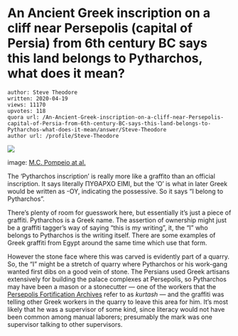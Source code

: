 # An Ancient Greek inscription on a cliff near Persepolis (capital of Persia) from 6th century BC says this land belongs to Pytharchos, what does it mean?

	author: Steve Theodore
	written: 2020-04-19
	views: 11170
	upvotes: 118
	quora url: /An-Ancient-Greek-inscription-on-a-cliff-near-Persepolis-capital-of-Persia-from-6th-century-BC-says-this-land-belongs-to-Pytharchos-what-does-it-mean/answer/Steve-Theodore
	author url: /profile/Steve-Theodore


![](https://qph.fs.quoracdn.net/main-qimg-791519097cc6aa75d229bff45c25fe1c)

image: [M.C. Pompeio at al.](https://www.researchgate.net/figure/The-Pytharchos-inscription-from-Pugliese-Carratelli-1966-fig-2_fig1_321869820)

The ‘Pytharchos inscription’ is really more like a graffito than an official inscription. It says literally ΠΥΘΑΡΧO ΕΙΜΙ, but the ‘O’ is what in later Greek would be written as -OY, indicating the possessive. So it says “I belong to Pytharchos”.

There’s plenty of room for guesswork here, but essentially it’s just a piece of graffiti. Pytharchos is a Greek name. The assertion of ownership might just be a graffiti tagger’s way of saying “this is my writing”, it, the “I” who belongs to Pytharchos is the writing itself. There are some examples of Greek graffiti from Egypt around the same time which use that form.

However the stone face where this was carved is evidently part of a quarry. So, the “I” might be a stretch of quarry where Pytharchos or his work-gang wanted first dibs on a good vein of stone. The Persians used Greek artisans extensively for building the palace complexes at Persepolis, so Pytharchos may have been a mason or a stonecutter — one of the workers that the [Persepolis Fortification Archives](https://oi.uchicago.edu/research/projects/persepolis-fortification-archive) refer to as _kurtash —_ and the graffiti was telling other Greek workers in the quarry to leave this area for him. It’s most likely that he was a supervisor of some kind, since literacy would not have been common among manual laborers; presumably the mark was one supervisor talking to other supervisors.

